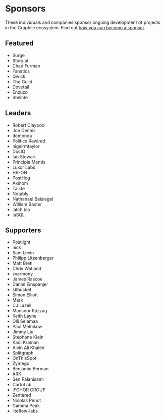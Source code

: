 # Sponsors

These individuals and companies sponsor ongoing development of projects in
the Graphile ecosystem. Find out [how you can become a
sponsor](https://graphile.org/sponsor/).

## Featured

- Surge
- Story.ai
- Chad Furman
- Fanatics
- Qwick
- The Guild
- Dovetail
- Enzuzo
- Stellate

## Leaders

- Robert Claypool
- Joe Dennis
- domonda
- Politics Rewired
- nigelrmtaylor
- DocIQ
- Ian Stewart
- Principia Mentis
- Luxor Labs
- HR-ON
- PostHog
- Axinom
- Taiste
- Notably
- Nathanael Beisiegel
- William Baxter
- latch.bio
- IaSQL

## Supporters

- Postlight
- nick
- Sam Levin
- Philipp Litzenberger
- Matt Bretl
- Chris Watland
- svarmony
- James Rascoe
- Daniel Einspanjer
- stlbucket
- Simon Elliott
- Mark
- CJ Lazell
- Mansoor Razzaq
- Keith Layne
- Olli Selamaa
- Paul Melnikow
- Jimmy Liu
- Stéphane Klein
- Kadi Kraman
- Alvin Ali Khaled
- Splitgraph
- OnThisSpot
- Zymego
- Benjamin Berman
- ARK
- Sen Palanisami
- CartoLab
- IFCHOR GROUP
- Zentered
- Nicolas Penot
- Gamma Peak
- liteflow-labs
